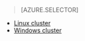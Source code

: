 > [AZURE.SELECTOR]
- [Linux cluster](/documentation/articles/hdinsight/hdinsight-use-oozie-linux-mac)
- [Windows cluster](/documentation/articles/hdinsight/hdinsight-use-oozie)

<!---HONumber=71-->